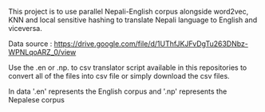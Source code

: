 This project is to use parallel Nepali-English corpus alongside word2vec, KNN and local sensitive hashing to translate Nepali language to English and viceversa. 

Data source : https://drive.google.com/file/d/1UThfJKJFvDgTu263DNbz-WPNLqoARZ_0/view 

Use the .en or .np. to csv translator script available in this repositories  to convert all of the files into csv file or simply download the csv files. 

In data '.en' represents the English corpus and '.np' represents the Nepalese corpus
